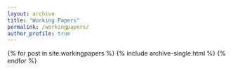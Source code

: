 ```yaml
---
layout: archive
title: "Working Papers"
permalink: /workingpapers/
author_profile: true
---
```


<!-- {% include base_path %} -->

{% for post in site.workingpapers %}
  {% include archive-single.html %}
{% endfor %}
